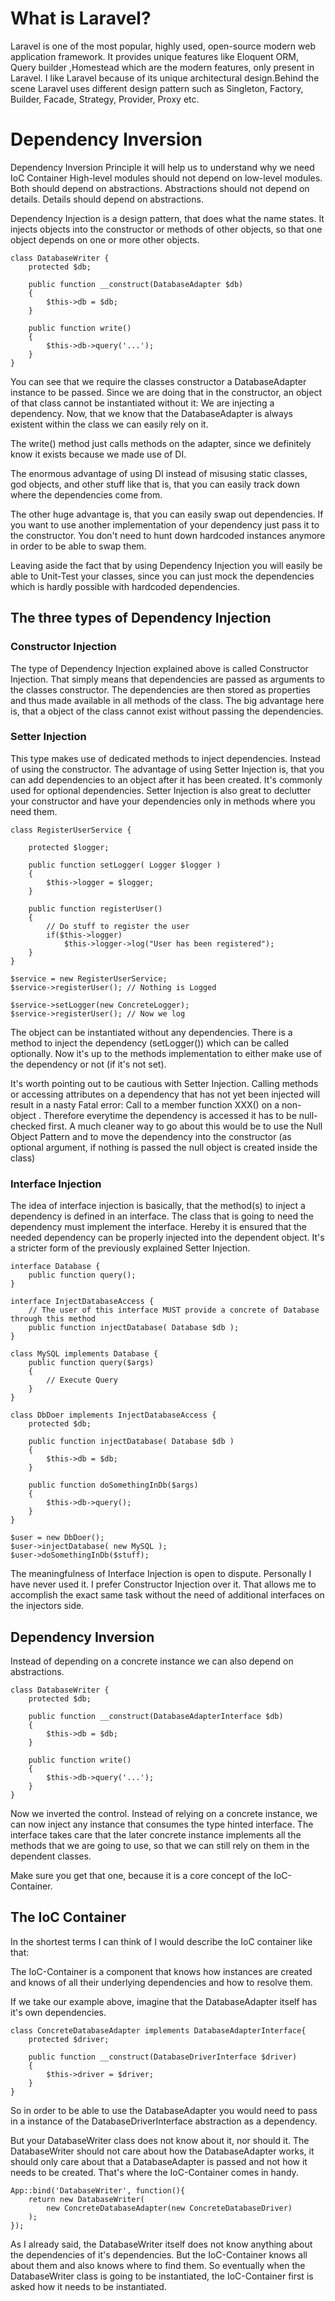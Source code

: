 # What is Laravel?

Laravel is one of the most popular, highly used, open-source modern web application framework. It provides unique features like Eloquent ORM, Query builder ,Homestead which are the modern features, only present in Laravel.
I like Laravel because of its unique architectural design.Behind the scene Laravel uses different design pattern such as Singleton, Factory, Builder, Facade, Strategy, Provider, Proxy etc. 

# Dependency Inversion

Dependency Inversion Principle it will help us to understand why we need IoC Container
High-level modules should not depend on low-level modules. Both should depend on abstractions.
Abstractions should not depend on details. Details should depend on abstractions.

Dependency Injection is a design pattern, that does what the name states. It injects objects into the constructor or methods of other objects, so that one object depends on one or more other objects.
```
class DatabaseWriter {
    protected $db;

    public function __construct(DatabaseAdapter $db)
    {
        $this->db = $db;
    }

    public function write()
    {
        $this->db->query('...');
    }
}
```

You can see that we require the classes constructor a DatabaseAdapter instance to be passed. Since we are doing that in the constructor, an object of that class cannot be instantiated without it: We are injecting a dependency. Now, that we know that the DatabaseAdapter is always existent within the class we can easily rely on it.

The write() method just calls methods on the adapter, since we definitely know it exists because we made use of DI.

The enormous advantage of using DI instead of misusing static classes, god objects, and other stuff like that is, that you can easily track down where the dependencies come from.

The other huge advantage is, that you can easily swap out dependencies. If you want to use another implementation of your dependency just pass it to the constructor. You don't need to hunt down hardcoded instances anymore in order to be able to swap them.

Leaving aside the fact that by using Dependency Injection you will easily be able to Unit-Test your classes, since you can just mock the dependencies which is hardly possible with hardcoded dependencies.

## The three types of Dependency Injection

### Constructor Injection
The type of Dependency Injection explained above is called Constructor Injection. That simply means that dependencies are passed as arguments to the classes constructor. The dependencies are then stored as properties and thus made available in all methods of the class. The big advantage here is, that a object of the class cannot exist without passing the dependencies.

### Setter Injection
This type makes use of dedicated methods to inject dependencies. Instead of using the constructor. The advantage of using Setter Injection is, that you can add dependencies to an object after it has been created. It's commonly used for optional dependencies. Setter Injection is also great to declutter your constructor and have your dependencies only in methods where you need them.
```
class RegisterUserService {

    protected $logger;

    public function setLogger( Logger $logger )
    {
        $this->logger = $logger;
    }

    public function registerUser()
    {
        // Do stuff to register the user
        if($this->logger)
            $this->logger->log("User has been registered");
    }
}

$service = new RegisterUserService;
$service->registerUser(); // Nothing is Logged

$service->setLogger(new ConcreteLogger);
$service->registerUser(); // Now we log
```
The object can be instantiated without any dependencies. There is a method to inject the dependency (setLogger()) which can be called optionally. Now it's up to the methods implementation to either make use of the dependency or not (if it's not set).

It's worth pointing out to be cautious with Setter Injection. Calling methods or accessing attributes on a dependency that has not yet been injected will result in a nasty Fatal error: Call to a member function XXX() on a non-object . Therefore everytime the dependency is accessed it has to be null-checked first. A much cleaner way to go about this would be to use the Null Object Pattern and to move the dependency into the constructor (as optional argument, if nothing is passed the null object is created inside the class)

### Interface Injection
The idea of interface injection is basically, that the method(s) to inject a dependency is defined in an interface. The class that is going to need the dependency must implement the interface. Hereby it is ensured that the needed dependency can be properly injected into the dependent object. It's a stricter form of the previously explained Setter Injection.
```
interface Database {
    public function query();
}

interface InjectDatabaseAccess {
    // The user of this interface MUST provide a concrete of Database through this method
    public function injectDatabase( Database $db );
}

class MySQL implements Database {
    public function query($args)
    {
        // Execute Query
    }
}

class DbDoer implements InjectDatabaseAccess {
    protected $db;

    public function injectDatabase( Database $db )
    {
        $this->db = $db;
    }

    public function doSomethingInDb($args)
    {
        $this->db->query();
    }
}

$user = new DbDoer();
$user->injectDatabase( new MySQL );
$user->doSomethingInDb($stuff);
```

The meaningfulness of Interface Injection is open to dispute. Personally I have never used it. I prefer Constructor Injection over it. That allows me to accomplish the exact same task without the need of additional interfaces on the injectors side.

## Dependency Inversion
Instead of depending on a concrete instance we can also depend on abstractions.
```
class DatabaseWriter {
    protected $db;

    public function __construct(DatabaseAdapterInterface $db)
    {
        $this->db = $db;
    }

    public function write()
    {
        $this->db->query('...');
    }
}
```
Now we inverted the control. Instead of relying on a concrete instance, we can now inject any instance that consumes the type hinted interface. The interface takes care that the later concrete instance implements all the methods that we are going to use, so that we can still rely on them in the dependent classes.

Make sure you get that one, because it is a core concept of the IoC-Container.

## The IoC Container
In the shortest terms I can think of I would describe the IoC container like that:

The IoC-Container is a component that knows how instances are created and knows of all their underlying dependencies and how to resolve them.

If we take our example above, imagine that the DatabaseAdapter itself has it's own dependencies.
```
class ConcreteDatabaseAdapter implements DatabaseAdapterInterface{
    protected $driver;

    public function __construct(DatabaseDriverInterface $driver)
    {
        $this->driver = $driver;
    }
}
```
So in order to be able to use the DatabaseAdapter you would need to pass in a instance of the DatabaseDriverInterface abstraction as a dependency.

But your DatabaseWriter class does not know about it, nor should it. The DatabaseWriter should not care about how the DatabaseAdapter works, it should only care about that a DatabaseAdapter is passed and not how it needs to be created. That's where the IoC-Container comes in handy.

```
App::bind('DatabaseWriter', function(){
    return new DatabaseWriter(
        new ConcreteDatabaseAdapter(new ConcreteDatabaseDriver)
    );
});
```
As I already said, the DatabaseWriter itself does not know anything about the dependencies of it's dependencies. But the IoC-Container knows all about them and also knows where to find them. So eventually when the DatabaseWriter class is going to be instantiated, the IoC-Container first is asked how it needs to be instantiated.